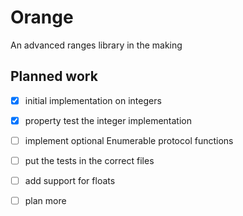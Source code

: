 # Orange

An advanced ranges library in the making

## Planned work

- [x] initial implementation on integers
- [x] property test the integer implementation
- [ ] implement optional Enumerable protocol functions
- [ ] put the tests in the correct files
- [ ] add support for floats
- [ ] plan more

